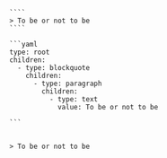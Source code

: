 `````{tabbed} Markup
````
> To be or not to be
````
`````

`````{tabbed} AST
```yaml
type: root
children:
  - type: blockquote
    children:
      - type: paragraph
        children:
          - type: text
            value: To be or not to be

```
`````

`````{tabbed} Render

> To be or not to be

`````

